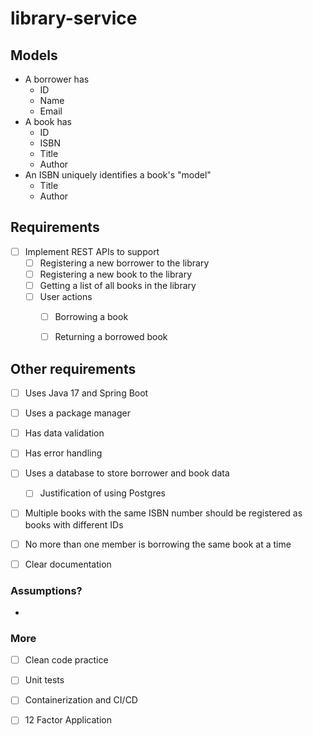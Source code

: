 # library-service

## Models

* A borrower has
  * ID
  * Name
  * Email
* A book has
  * ID
  * ISBN
  * Title
  * Author
* An ISBN uniquely identifies a book's "model"
  * Title
  * Author



## Requirements

* [ ] Implement REST APIs to support
  * [ ] Registering a new borrower to the library
  * [ ] Registering a new book to the library
  * [ ] Getting a list of all books in the library
  * [ ] User actions
    * [ ] Borrowing a book
    * [ ] Returning a borrowed book



## Other requirements

* [ ] Uses Java 17 and Spring Boot
* [ ] Uses a package manager
* [ ] Has data validation
* [ ] Has error handling
* [ ] Uses a database to store borrower and book data
  * [ ] Justification of using Postgres
* [ ] Multiple books with the same ISBN number should be registered as books with different IDs
* [ ] No more than one member is borrowing the same book at a time
* [ ] Clear documentation



### Assumptions?

* 



### More

* [ ] Clean code practice
* [ ] Unit tests
* [ ] Containerization and CI/CD
* [ ] 12 Factor Application





